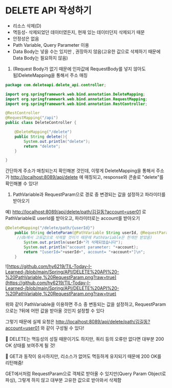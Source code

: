 # DELETE API 작성하기

- 리소스 삭제(D)
- 멱등성- 삭제되었던 데이터였든지, 현재 있는 데이터던지 삭제되기 때문
- 안정성은 없음
- Path Variable, Query Parameter 이용
- Data Body는 넣을 수는 있지만 , 권장하지 않음(고유한 값으로 삭제하기 때문에 Data Body는 필요하지 않음)

1. (Request Body가 없기 때문에 인자값에 RequestBody를 넣지 않아도 됨)DeleteMapping을 통해서 주소 매칭

```java
package com.deleteapi.delete_api.controller;

import org.springframework.web.bind.annotation.DeleteMapping;
import org.springframework.web.bind.annotation.RequestMapping;
import org.springframework.web.bind.annotation.RestController;

@RestController
@RequestMapping("/api")
public class DeleteController {

    @DeleteMapping("/delete")
    public String delete(){
        System.out.println("delete");
        return "delete";
    }

}
```

간단하게 주소가 매칭되는지 확인해본 것인데, 이렇게 DeleteMapping을 통해서 주소가 [http://localhost:8089/api/delete](http://localhost:8089/api/delete)  에 매칭되고, response와 콘솔로 "delete"를 확인해볼 수 있다!

1. PathVariable과 RequestParam으로 경로 중 변경되는 값을 설정하고 파라미터를 받아오기

예) [http://localhost:8089/api/delete/path/김길동?account=user01](http://localhost:8089/api/delete/path/%EA%B9%80%EA%B8%B8%EB%8F%99?account=user01) 로 PathVariable로 userId를 받아오고, 파라미터로는 account를 받아오기

```java
@DeleteMapping("/delete/path/{userId}")
    public String deleteParam(@PathVariable String userId, @RequestParam String account){
     //db에서 고유값으로 삭제할 것이기 때문에 PathVariable은 한개만 받았음)
        System.out.println(userId+"가 삭제되었습니다");
        System.out.println("account parameter: "+account);
        return "[userId="+userId+", account= "+account+"]\n";
    }
```

![https://github.com/hy6219/TIL-Today-I-Learned-/blob/main/Spring/API/DELETE%20API%20-%20PathVariable,%20RequestParam.png?raw=true](https://github.com/hy6219/TIL-Today-I-Learned-/blob/main/Spring/API/DELETE%20API%20-%20PathVariable,%20RequestParam.png?raw=true)

위와 같이 PathVariable을 이용하면 주소 중 변동되는 값을 설정하고, RequestParam으로는 ?뒤에 어떤 값을 받아올 것인지 설정할 수 있다

그렇기 때문에 실제 요청은 [http://localhost:8089/api/delete/path/김길동?account=user01](http://localhost:8089/api/delete/path/%EA%B9%80%EA%B8%B8%EB%8F%99?account=user01) 와 같이 구성될 수 있다!

🌟 DELETE는 멱등성의 성질 때문이기도 하지만, 쿼리 등의 오류만 없다면 대부분 200 OK 상태를 보여주게 될 것!

🌟 GET과 동작이 유사하지만, 리소스가 없어도 멱등하게 유지되기 때문에 200 OK를 리턴해줌!

GET에서처럼 RequestParam으로 객체로 받아올 수 있지만(Query Param Object로 파싱), 그렇게 하지 않고 대부분 고유한 값으로 받아와서 삭제함
